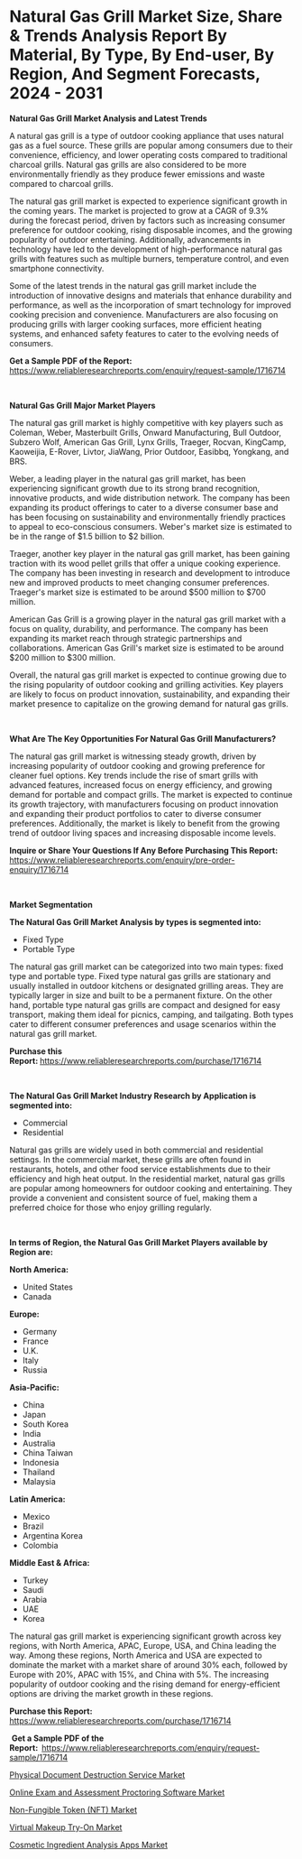 <p><h1>Natural Gas Grill Market Size, Share & Trends Analysis Report By Material, By Type, By End-user, By Region, And Segment Forecasts, 2024 - 2031</h1></p><p><strong>Natural Gas Grill Market Analysis and Latest Trends</strong></p>
<p><p>A natural gas grill is a type of outdoor cooking appliance that uses natural gas as a fuel source. These grills are popular among consumers due to their convenience, efficiency, and lower operating costs compared to traditional charcoal grills. Natural gas grills are also considered to be more environmentally friendly as they produce fewer emissions and waste compared to charcoal grills.</p><p>The natural gas grill market is expected to experience significant growth in the coming years. The market is projected to grow at a CAGR of 9.3% during the forecast period, driven by factors such as increasing consumer preference for outdoor cooking, rising disposable incomes, and the growing popularity of outdoor entertaining. Additionally, advancements in technology have led to the development of high-performance natural gas grills with features such as multiple burners, temperature control, and even smartphone connectivity.</p><p>Some of the latest trends in the natural gas grill market include the introduction of innovative designs and materials that enhance durability and performance, as well as the incorporation of smart technology for improved cooking precision and convenience. Manufacturers are also focusing on producing grills with larger cooking surfaces, more efficient heating systems, and enhanced safety features to cater to the evolving needs of consumers.</p></p>
<p><strong>Get a Sample PDF of the Report:&nbsp;</strong> <a href="https://www.reliableresearchreports.com/enquiry/request-sample/1716714">https://www.reliableresearchreports.com/enquiry/request-sample/1716714</a></p>
<p>&nbsp;</p>
<p><strong>Natural Gas Grill Major Market Players</strong></p>
<p><p>The natural gas grill market is highly competitive with key players such as Coleman, Weber, Masterbuilt Grills, Onward Manufacturing, Bull Outdoor, Subzero Wolf, American Gas Grill, Lynx Grills, Traeger, Rocvan, KingCamp, Kaoweijia, E-Rover, Livtor, JiaWang, Prior Outdoor, Easibbq, Yongkang, and BRS. </p><p>Weber, a leading player in the natural gas grill market, has been experiencing significant growth due to its strong brand recognition, innovative products, and wide distribution network. The company has been expanding its product offerings to cater to a diverse consumer base and has been focusing on sustainability and environmentally friendly practices to appeal to eco-conscious consumers. Weber's market size is estimated to be in the range of $1.5 billion to $2 billion.</p><p>Traeger, another key player in the natural gas grill market, has been gaining traction with its wood pellet grills that offer a unique cooking experience. The company has been investing in research and development to introduce new and improved products to meet changing consumer preferences. Traeger's market size is estimated to be around $500 million to $700 million.</p><p>American Gas Grill is a growing player in the natural gas grill market with a focus on quality, durability, and performance. The company has been expanding its market reach through strategic partnerships and collaborations. American Gas Grill's market size is estimated to be around $200 million to $300 million.</p><p>Overall, the natural gas grill market is expected to continue growing due to the rising popularity of outdoor cooking and grilling activities. Key players are likely to focus on product innovation, sustainability, and expanding their market presence to capitalize on the growing demand for natural gas grills.</p></p>
<p>&nbsp;</p>
<p><strong>What Are The Key Opportunities For Natural Gas Grill Manufacturers?</strong></p>
<p><p>The natural gas grill market is witnessing steady growth, driven by increasing popularity of outdoor cooking and growing preference for cleaner fuel options. Key trends include the rise of smart grills with advanced features, increased focus on energy efficiency, and growing demand for portable and compact grills. The market is expected to continue its growth trajectory, with manufacturers focusing on product innovation and expanding their product portfolios to cater to diverse consumer preferences. Additionally, the market is likely to benefit from the growing trend of outdoor living spaces and increasing disposable income levels.</p></p>
<p><strong>Inquire or Share Your Questions If Any Before Purchasing This Report:</strong> <a href="https://www.reliableresearchreports.com/enquiry/pre-order-enquiry/1716714">https://www.reliableresearchreports.com/enquiry/pre-order-enquiry/1716714</a></p>
<p>&nbsp;</p>
<p><strong>Market Segmentation</strong></p>
<p><strong>The Natural Gas Grill Market Analysis by types is segmented into:</strong></p>
<p><ul><li>Fixed Type</li><li>Portable Type</li></ul></p>
<p><p>The natural gas grill market can be categorized into two main types: fixed type and portable type. Fixed type natural gas grills are stationary and usually installed in outdoor kitchens or designated grilling areas. They are typically larger in size and built to be a permanent fixture. On the other hand, portable type natural gas grills are compact and designed for easy transport, making them ideal for picnics, camping, and tailgating. Both types cater to different consumer preferences and usage scenarios within the natural gas grill market.</p></p>
<p><strong>Purchase this Report:&nbsp;</strong><a href="https://www.reliableresearchreports.com/purchase/1716714">https://www.reliableresearchreports.com/purchase/1716714</a></p>
<p>&nbsp;</p>
<p><strong>The Natural Gas Grill Market Industry Research by Application is segmented into:</strong></p>
<p><ul><li>Commercial</li><li>Residential</li></ul></p>
<p><p>Natural gas grills are widely used in both commercial and residential settings. In the commercial market, these grills are often found in restaurants, hotels, and other food service establishments due to their efficiency and high heat output. In the residential market, natural gas grills are popular among homeowners for outdoor cooking and entertaining. They provide a convenient and consistent source of fuel, making them a preferred choice for those who enjoy grilling regularly.</p></p>
<p>&nbsp;</p>
<p><strong>In terms of Region, the Natural Gas Grill Market Players available by Region are:</strong></p>
<p>
    <p> <strong> North America: </strong>
        <ul>
            <li>United States</li>
            <li>Canada</li>
        </ul>
        </p> 
    <p> <strong> Europe: </strong>
        <ul>
            <li>Germany</li>
            <li>France</li>
            <li>U.K.</li>
            <li>Italy</li>
            <li>Russia</li>
        </ul>
        </p> 
    <p> <strong> Asia-Pacific: </strong>
        <ul>
            <li>China</li>
            <li>Japan</li>
            <li>South Korea</li>
            <li>India</li>
            <li>Australia</li>
            <li>China Taiwan</li>
            <li>Indonesia</li>
            <li>Thailand</li>
            <li>Malaysia</li>
        </ul>
        </p> 
    <p> <strong> Latin America: </strong>
        <ul>
            <li>Mexico</li>
            <li>Brazil</li>
            <li>Argentina Korea</li>
            <li>Colombia</li>
        </ul>
        </p> 
    <p> <strong> Middle East & Africa: </strong>
        <ul>
            <li>Turkey</li>
            <li>Saudi</li>
            <li>Arabia</li>
            <li>UAE</li>
            <li>Korea</li>
        </ul>
    </p>
    </p>
<p><p>The natural gas grill market is experiencing significant growth across key regions, with North America, APAC, Europe, USA, and China leading the way. Among these regions, North America and USA are expected to dominate the market with a market share of around 30% each, followed by Europe with 20%, APAC with 15%, and China with 5%. The increasing popularity of outdoor cooking and the rising demand for energy-efficient options are driving the market growth in these regions.</p></p>
<p><strong>Purchase this Report: </strong><a href="https://www.reliableresearchreports.com/purchase/1716714">https://www.reliableresearchreports.com/purchase/1716714</a></p>
<p>&nbsp;<strong>Get a Sample PDF of the Report:&nbsp;&nbsp;</strong><a href="https://www.reliableresearchreports.com/enquiry/request-sample/1716714">https://www.reliableresearchreports.com/enquiry/request-sample/1716714</a></p>
<p><strong></strong></p>
<p><p><a href="https://medium.com/@simonepurdy/physical-document-destruction-service-nbsp-market-focuses-on-market-share-size-and-projected-35eaff648b45">Physical Document Destruction Service Market</a></p><p><a href="https://medium.com/@simonepurdy/online-exam-and-assessment-proctoring-software-market-comprehensive-assessment-by-type-8b518555c4b9">Online Exam and Assessment Proctoring Software Market</a></p><p><a href="https://medium.com/@simonepurdy/non-fungible-token-nft-market-size-cagr-trends-2024-2030-5905496d343f">Non-Fungible Token (NFT) Market</a></p><p><a href="https://medium.com/@simonepurdy/virtual-makeup-try-on-market-analysis-its-cagr-market-segmentation-and-global-industry-overview-c55426fceff0">Virtual Makeup Try-On Market</a></p><p><a href="https://medium.com/@simonepurdy/cosmetic-ingredient-analysis-apps-market-insights-into-market-cagr-market-trends-and-growth-e0098c0c123d">Cosmetic Ingredient Analysis Apps Market</a></p></p>